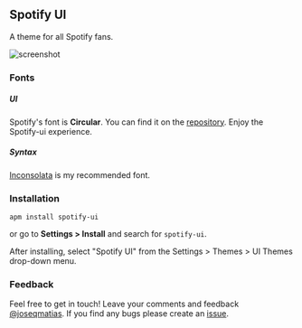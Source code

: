## Spotify UI

A theme for all Spotify fans.

![screenshot](https://i.imgsafe.org/29b8abdf51.jpg)

### Fonts
##### UI
Spotify's font is **Circular**. You can find it on the [repository](https://github.com/joseqmatias/spotify-ui). Enjoy the Spotify-ui experience.

##### Syntax
[Inconsolata](https://fonts.google.com/download?family=Inconsolata) is my recommended font.

### Installation
```
apm install spotify-ui
```

or go to __Settings > Install__ and search for `spotify-ui`.

After installing, select "Spotify UI" from the Settings > Themes > UI Themes drop-down menu.

### Feedback
Feel free to get in touch! Leave your comments and feedback [@joseqmatias](https://twitter.com/joseqmatias). If you find any bugs please create an [issue](https://github.com/joseqmatias/spotify-ui/issues).
